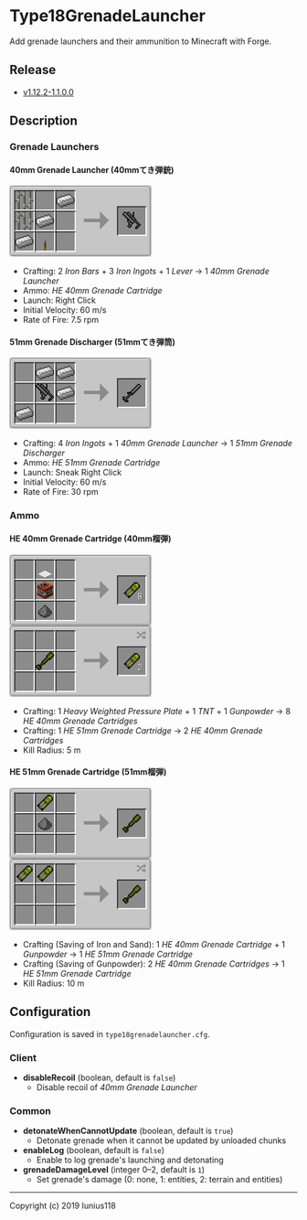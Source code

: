 # Type18GrenadeLauncher

Add grenade launchers and their ammunition to Minecraft with Forge.

## Release

- [v1.12.2-1.1.0.0](https://github.com/Iunius118/Type18GrenadeLauncher/releases/tag/v1.12.2-1.1.0.0)

## Description

### Grenade Launchers

#### 40mm Grenade Launcher (40mmてき弾銃)

<img src="docs/img/recipe_type_18_grenade_launcher.png" title="Recipe: 40mm Grenade Launcher">

- Crafting: 2 *Iron Bars* + 3 *Iron Ingots* + 1 *Lever* → 1 *40mm Grenade Launcher*
- Ammo: *HE 40mm Grenade Cartridge*
- Launch: Right Click
- Initial Velocity: 60 m/s
- Rate of Fire: 7.5 rpm

#### 51mm Grenade Discharger (51mmてき弾筒)

<img src="docs/img/recipe_type_18_grenade_discharger.png" title="Recipe: 51mm Grenade Discharger">

- Crafting: 4 *Iron Ingots* + 1 *40mm Grenade Launcher* → 1 *51mm Grenade Discharger*
- Ammo: *HE 51mm Grenade Cartridge*
- Launch: Sneak Right Click
- Initial Velocity: 60 m/s
- Rate of Fire: 30 rpm

### Ammo

#### HE 40mm Grenade Cartridge (40mm榴弾)

<img src="docs/img/recipe_type_18_grenade_40.png" title="Recipes: HE 40mm Grenade Cartridge">

- Crafting: 1 *Heavy Weighted Pressure Plate* + 1 *TNT* + 1 *Gunpowder* → 8 *HE 40mm Grenade Cartridges*
- Crafting: 1 *HE 51mm Grenade Cartridge* → 2 *HE 40mm Grenade Cartridges*
- Kill Radius: 5 m

#### HE 51mm Grenade Cartridge (51mm榴弾)

<img src="docs/img/recipe_type_18_grenade_51.png" title="Recipes: HE 51mm Grenade Cartridge">

- Crafting (Saving of Iron and Sand): 1 *HE 40mm Grenade Cartridge* + 1 *Gunpowder* → 1 *HE 51mm Grenade Cartridge*
- Crafting (Saving of Gunpowder): 2 *HE 40mm Grenade Cartridges* → 1 *HE 51mm Grenade Cartridge*
- Kill Radius: 10 m

## Configuration

Configuration is saved in `type18grenadelauncher.cfg`.

### Client

- **disableRecoil** (boolean, default is `false`)
  - Disable recoil of *40mm Grenade Launcher*

### Common

- **detonateWhenCannotUpdate** (boolean, default is `true`)
  - Detonate grenade when it cannot be updated by unloaded chunks
- **enableLog** (boolean, default is `false`)
  - Enable to log grenade's launching and detonating
- **grenadeDamageLevel** (integer 0–2, default is `1`)
  - Set grenade's damage (0: none, 1: entities, 2: terrain and entities)

---
Copyright (c) 2019 Iunius118
